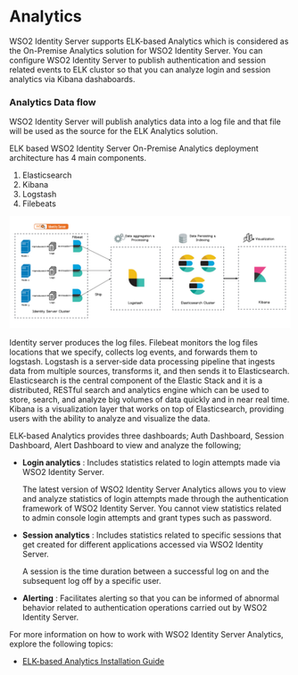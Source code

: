 # Analytics

WSO2 Identity Server supports ELK-based Analytics which is considered as
the On-Premise Analytics solution for WSO2 Identity Server.
You can configure WSO2 Identity Server to publish authentication and session
related events to ELK clustor so that you can analyze login and session analytics via Kibana dashaboards.

### Analytics Data flow

WSO2 Identity Server will publish analytics data into a log file and that
file will be used as the source for the ELK Analytics solution.

ELK based WSO2 Identity Server On-Premise Analytics deployment architecture
has 4 main components.

1. Elasticsearch
2. Kibana
3. Logstash
4. Filebeats

![]( ../assets/img/learn/elk-analytics/elk-analytics-architecture.png)

Identity server produces the log files. Filebeat monitors the log files locations that we specify, collects log events, and forwards them to logstash. Logstash is a server‑side data processing pipeline that ingests data from multiple sources, transforms it, and then sends it to Elasticsearch. Elasticsearch is the central component of the Elastic Stack and it is a distributed, RESTful search and analytics engine which can be used to store, search, and analyze big volumes of data quickly and in near real time. Kibana is a visualization layer that works on top of Elasticsearch, providing users with the ability to analyze and visualize the data.

ELK-based Analytics provides three dashboards; Auth Dashboard, Session Dashboard, Alert Dashboard to view and analyze the following;


-   **Login analytics** : Includes statistics related to login attempts
    made via WSO2 Identity Server.

    The latest version of WSO2 Identity Server Analytics allows you to
    view and analyze statistics of login attempts made through the
    authentication framework of WSO2 Identity Server. You cannot view
    statistics related to admin console login attempts and grant types
    such as password.

-   **Session analytics** : Includes statistics related to specific
    sessions that get created for different applications accessed via
    WSO2 Identity Server.

    A session is the time duration between a successful log on and the
    subsequent log off by a specific user.


-   **Alerting** : Facilitates alerting so that you can be informed of
    abnormal behavior related to authentication operations carried out
    by WSO2 Identity Server.


For more information on how to work with WSO2 Identity Server Analytics,
explore the following topics:

- [ELK-based Analytics Installation Guide](../../learn/elk-analytics-installation-guide)
